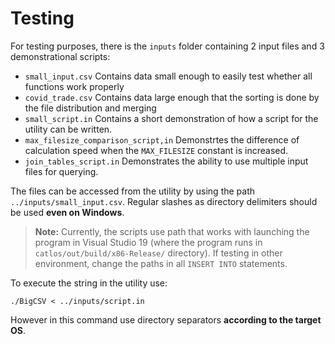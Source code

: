 # Testing
For testing purposes, there is the `inputs` folder containing 2 input files and 3 demonstrational scripts:
* `small_input.csv` Contains data small enough to easily test whether all functions work properly
* `covid_trade.csv` Contains data large enough that the sorting is done by the file distribution and merging
* `small_script.in` Contains a short demonstration of how a script for the utility can be written.
* `max_filesize_comparison_script,in` Demonstrtes the difference of calculation speed when the `MAX_FILESIZE` constant is increased.
* `join_tables_script.in` Demonstrates the ability to use multiple input files for querying.

The files can be accessed from the utility by using the path `../inputs/small_input.csv`. Regular slashes as directory delimiters should be used **even on Windows**.

>**Note:** Currently, the scripts use path that works with launching the  program in Visual Studio 19 (where the program runs in `catlos/out/build/x86-Release/` directory). If testing in other environment, change the paths in all `INSERT INTO` statements.

To execute the string in the utility use:
```
./BigCSV < ../inputs/script.in
```
However in this command use directory separators **according to the target OS**.